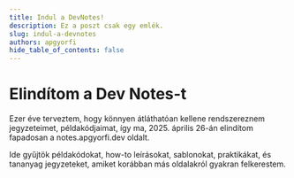 ```yaml
---
title: Indul a DevNotes!
description: Ez a poszt csak egy emlék.
slug: indul-a-devnotes
authors: apgyorfi
hide_table_of_contents: false
---
```


# Elindítom a Dev Notes-t

Ezer éve terveztem, hogy könnyen átláthatóan kellene rendszereznem jegyzeteimet<!-- truncate -->, példakódjaimat, így ma, 2025. április 26-án elindítom fapadosan a notes.apgyorfi.dev oldalt.

Ide gyűjtök példakódokat, how-to leírásokat, sablonokat, praktikákat, és tananyag jegyzeteket, amiket korábban más oldalakról gyakran felkerestem.
